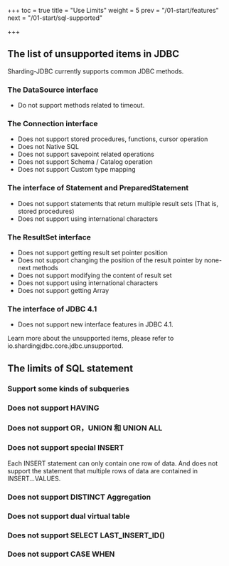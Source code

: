 +++
toc = true
title = "Use Limits"
weight = 5
prev = "/01-start/features"
next = "/01-start/sql-supported"

+++

## The list of unsupported items in JDBC

Sharding-JDBC currently supports common JDBC methods.

### The DataSource interface

- Do not support methods related to timeout.

### The Connection interface

- Does not support stored procedures, functions, cursor operation
- Does not Native SQL
- Does not support savepoint related operations
- Does not support Schema / Catalog operation
- Does not support Custom type mapping

### The interface of Statement and PreparedStatement

- Does not support statements that return multiple result sets (That is, stored procedures)
- Does not support using international characters

### The ResultSet interface

- Does not support getting result set pointer position
- Does not support changing the position of the result pointer by none-next methods
- Does not support modifying the content of result set 
- Does not support using international characters
- Does not support getting Array


### The interface of JDBC 4.1

- Does not support new interface features in JDBC 4.1.

Learn more about the unsupported items, please refer to io.shardingjdbc.core.jdbc.unsupported.

## The limits of SQL statement

###  Support some kinds of subqueries
###  Does not support HAVING
###  Does not support OR，UNION 和 UNION ALL
###  Does not support special INSERT
Each INSERT statement can only contain one row of data. And does not support the statement that multiple rows of data are contained in INSERT...VALUES.
###  Does not support DISTINCT Aggregation
###  Does not support dual virtual table
###  Does not support SELECT LAST_INSERT_ID()
###  Does not support CASE WHEN
